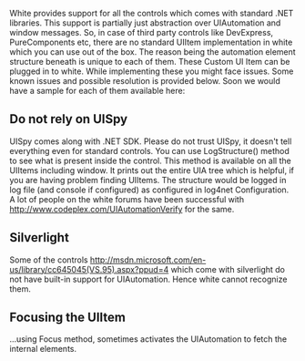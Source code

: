 White provides support for all the controls which comes with standard .NET libraries. This support is partially just abstraction over UIAutomation and window messages. So, in case of third party controls like DevExpress, PureComponents etc, there are no standard UIItem implementation in white which you can use out of the box. The reason being the automation element structure beneath is unique to each of them. These Custom UI Item can be plugged in to white.
While implementing these you might face issues. Some known issues and possible resolution is provided below. Soon we would have a sample for each of them available here:

## Do not rely on UISpy
UISpy comes along with .NET SDK. Please do not trust UISpy, it doesn't tell everything even for standard controls. You can use LogStructure() method to see what is present inside the control. This method is available on all the UIItems including window. It prints out the entire UIA tree which is helpful, if you are having problem finding UIItems. The structure would be logged in log file (and console if configured) as configured in log4net Configuration.
A lot of people on the white forums have been successful with http://www.codeplex.com/UIAutomationVerify for the same.

## Silverlight
Some of the controls http://msdn.microsoft.com/en-us/library/cc645045(VS.95).aspx?ppud=4 which come with silverlight do not have built-in support for UIAutomation. Hence white cannot recognize them. 

## Focusing the UIItem
...using Focus method, sometimes activates the UIAutomation to fetch the internal elements.